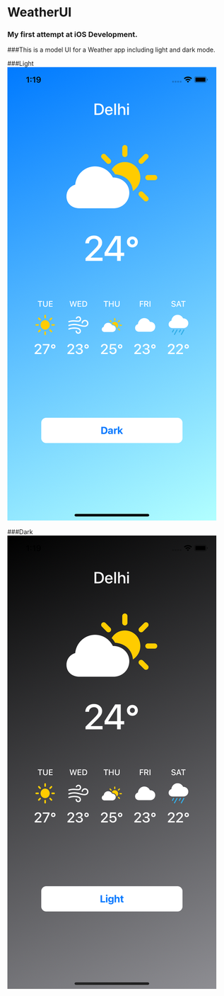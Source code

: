 # WeatherUI

### My first attempt at iOS Development.

###This is a model UI for a Weather app including light and dark mode.

###Light
![alt text](Images/Light.PNG)

###Dark
![alt text](Images/Dark.PNG)





